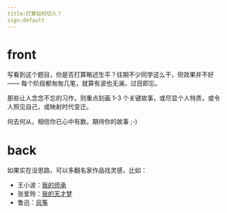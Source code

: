 ```yaml
---
title:打算如何切入？
sign:default
---
```


# front
写看到这个题目，你是否打算略述生平？往期不少同学这么干，但效果并不好 —— 每个阶段都匆匆几笔，就算有波也无澜，过目即忘。

那些让人念念不忘的习作，则重点刻画 1-3 个关键故事，或尽显个人特质，或令人照见自己，或映射时代变迁。

何去何从，相信你已心中有数。期待你的故事 ;-)


# back
如果实在没思路，可以多翻名家作品找灵感，比如：

- 王小波：[我的师承 ](http://note.openmindclub.com/essays/xiaobo105.html)
- 张爱玲：[我的天才梦](http://note.openmindclub.com/essays/ZAL-genius-dream.html) 
- 鲁迅：[风筝](http://note.openmindclub.com/essays/LX-kite.html)


